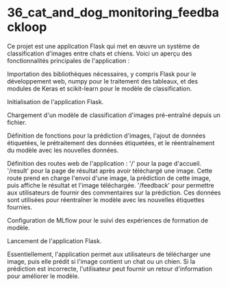 # 36_cat_and_dog_monitoring_feedbackloop

Ce projet est une application Flask qui met en œuvre un système de classification d'images entre chats et chiens. Voici un aperçu des fonctionnalités principales de l'application :

Importation des bibliothèques nécessaires, y compris Flask pour le développement web, numpy pour le traitement des tableaux, et des modules de Keras et scikit-learn pour le modèle de classification.

Initialisation de l'application Flask.

Chargement d'un modèle de classification d'images pré-entraîné depuis un fichier.

Définition de fonctions pour la prédiction d'images, l'ajout de données étiquetées, le prétraitement des données étiquetées, et le réentraînement du modèle avec les nouvelles données.

Définition des routes web de l'application :
'/' pour la page d'accueil.
'/result' pour la page de résultat après avoir téléchargé une image. Cette route prend en charge l'envoi d'une image, la prédiction de cette image, puis affiche le résultat et l'image téléchargée.
'/feedback' pour permettre aux utilisateurs de fournir des commentaires sur la prédiction. Ces données sont utilisées pour réentraîner le modèle avec les nouvelles étiquettes fournies.

Configuration de MLflow pour le suivi des expériences de formation de modèle.

Lancement de l'application Flask.


Essentiellement, l'application permet aux utilisateurs de télécharger une image, puis elle prédit si l'image contient un chat ou un chien. Si la prédiction est incorrecte, l'utilisateur peut fournir un retour d'information pour améliorer le modèle.
